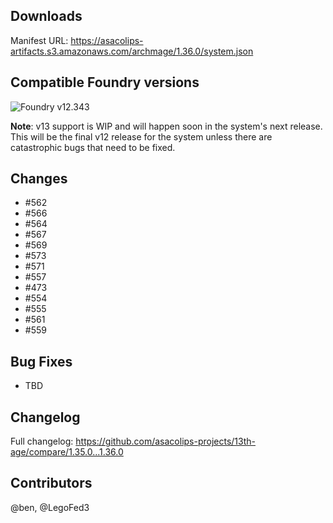 ## Downloads

Manifest URL: https://asacolips-artifacts.s3.amazonaws.com/archmage/1.36.0/system.json

## Compatible Foundry versions

![Foundry v12.343](https://img.shields.io/badge/Foundry-v12.343-green)

**Note**: v13 support is WIP and will happen soon in the system's next release. This will be the final v12 release for the system unless there are catastrophic bugs that need to be fixed.

## Changes
- #562
- #566
- #564
- #567
- #569
- #573
- #571
- #557
- #473
- #554
- #555
- #561
- #559

## Bug Fixes
- TBD

## Changelog

Full changelog: https://github.com/asacolips-projects/13th-age/compare/1.35.0...1.36.0

## Contributors

@ben, @LegoFed3
